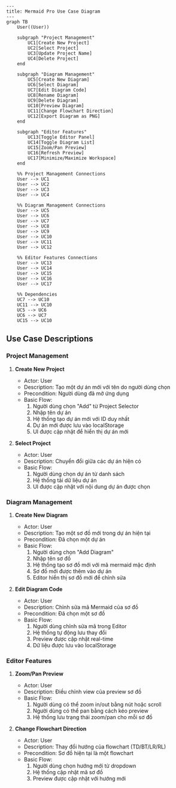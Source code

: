 ```mermaid
---
title: Mermaid Pro Use Case Diagram
---
graph TB
    User((User))

    subgraph "Project Management"
        UC1[Create New Project]
        UC2[Select Project]
        UC3[Update Project Name]
        UC4[Delete Project]
    end

    subgraph "Diagram Management"
        UC5[Create New Diagram]
        UC6[Select Diagram]
        UC7[Edit Diagram Code]
        UC8[Rename Diagram]
        UC9[Delete Diagram]
        UC10[Preview Diagram]
        UC11[Change Flowchart Direction]
        UC12[Export Diagram as PNG]
    end

    subgraph "Editor Features"
        UC13[Toggle Editor Panel]
        UC14[Toggle Diagram List]
        UC15[Zoom/Pan Preview]
        UC16[Refresh Preview]
        UC17[Minimize/Maximize Workspace]
    end

    %% Project Management Connections
    User --> UC1
    User --> UC2
    User --> UC3
    User --> UC4

    %% Diagram Management Connections
    User --> UC5
    User --> UC6
    User --> UC7
    User --> UC8
    User --> UC9
    User --> UC10
    User --> UC11
    User --> UC12

    %% Editor Features Connections
    User --> UC13
    User --> UC14
    User --> UC15
    User --> UC16
    User --> UC17

    %% Dependencies
    UC7 --> UC10
    UC11 --> UC10
    UC5 --> UC6
    UC6 --> UC7
    UC15 --> UC10
```

## Use Case Descriptions

### Project Management
1. **Create New Project**
   - Actor: User
   - Description: Tạo một dự án mới với tên do người dùng chọn
   - Precondition: Người dùng đã mở ứng dụng
   - Basic Flow:
     1. Người dùng chọn "Add" từ Project Selector
     2. Nhập tên dự án
     3. Hệ thống tạo dự án mới với ID duy nhất
     4. Dự án mới được lưu vào localStorage
     5. UI được cập nhật để hiển thị dự án mới

2. **Select Project**
   - Actor: User
   - Description: Chuyển đổi giữa các dự án hiện có
   - Basic Flow:
     1. Người dùng chọn dự án từ danh sách
     2. Hệ thống tải dữ liệu dự án
     3. UI được cập nhật với nội dung dự án được chọn

### Diagram Management
1. **Create New Diagram**
   - Actor: User
   - Description: Tạo một sơ đồ mới trong dự án hiện tại
   - Precondition: Đã chọn một dự án
   - Basic Flow:
     1. Người dùng chọn "Add Diagram"
     2. Nhập tên sơ đồ
     3. Hệ thống tạo sơ đồ mới với mã mermaid mặc định
     4. Sơ đồ mới được thêm vào dự án
     5. Editor hiển thị sơ đồ mới để chỉnh sửa

2. **Edit Diagram Code**
   - Actor: User
   - Description: Chỉnh sửa mã Mermaid của sơ đồ
   - Precondition: Đã chọn một sơ đồ
   - Basic Flow:
     1. Người dùng chỉnh sửa mã trong Editor
     2. Hệ thống tự động lưu thay đổi
     3. Preview được cập nhật real-time
     4. Dữ liệu được lưu vào localStorage

### Editor Features
1. **Zoom/Pan Preview**
   - Actor: User
   - Description: Điều chỉnh view của preview sơ đồ
   - Basic Flow:
     1. Người dùng có thể zoom in/out bằng nút hoặc scroll
     2. Người dùng có thể pan bằng cách kéo preview
     3. Hệ thống lưu trạng thái zoom/pan cho mỗi sơ đồ

2. **Change Flowchart Direction**
   - Actor: User
   - Description: Thay đổi hướng của flowchart (TD/BT/LR/RL)
   - Precondition: Sơ đồ hiện tại là một flowchart
   - Basic Flow:
     1. Người dùng chọn hướng mới từ dropdown
     2. Hệ thống cập nhật mã sơ đồ
     3. Preview được cập nhật với hướng mới
